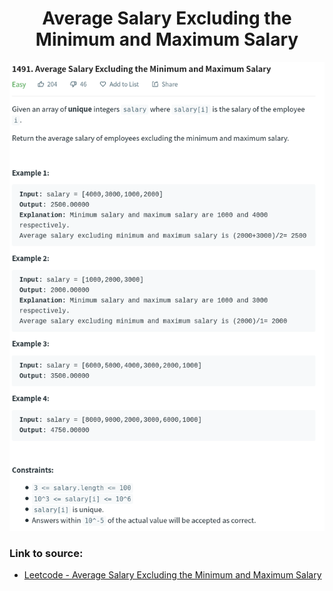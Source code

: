 <h1 align="center">Average Salary Excluding the Minimum and Maximum Salary</h1>

![alt text](https://github.com/matthew01lokiet/Algorithmic-exercises/blob/main/z_description_images/Arrays/average_salary_excluding_the_minimum_and_maximum_salary.png?raw=true)


### Link to source: 
- <a href="https://leetcode.com/problems/average-salary-excluding-the-minimum-and-maximum-salary/">Leetcode - Average Salary Excluding the Minimum and Maximum Salary</a>

